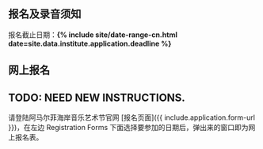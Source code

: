 ## 报名及录音须知

报名截止日期：**{% include site/date-range-cn.html date=site.data.institute.application.deadline %}**

## 网上报名

## TODO: NEED NEW INSTRUCTIONS.
请登陆阿马尔菲海岸音乐艺术节官网 [报名页面]({{ include.application.form-url }})，在左边 Registration Forms 下面选择要参加的日期后，弹出来的窗口即为网上报名表。
